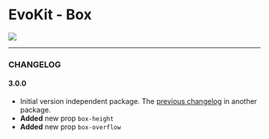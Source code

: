 # EvoKit - Box

[![](https://img.shields.io/npm/v/evokit-box.svg)](https://www.npmjs.com/package/evokit-box)

---

### CHANGELOG

#### 3.0.0

- Initial version independent package. The [previous changelog](packages/evokit/CHANGELOG.md) in another package.
- **Added** new prop `box-height`
- **Added** new prop `box-overflow`
